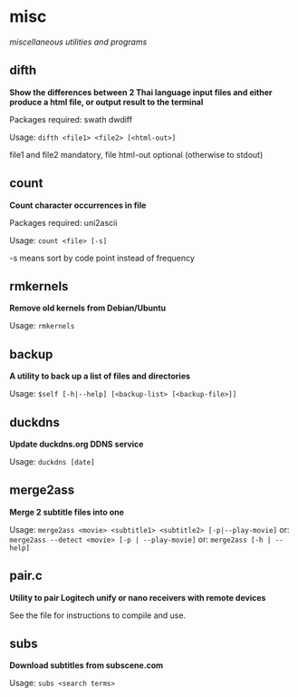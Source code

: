 # misc
*miscellaneous utilities and programs*

## difth
**Show the differences between 2 Thai language input files 
and either produce a html file, or output result to the terminal**

Packages required: swath dwdiff

Usage:  `difth <file1> <file2> [<html-out>]`

file1 and file2 mandatory, file html-out optional (otherwise to stdout)

## count
**Count character occurrences in file**

Packages required: uni2ascii

Usage: `count <file> [-s]`

-s means sort by code point instead of frequency

## rmkernels
**Remove old kernels from Debian/Ubuntu**

Usage: `rmkernels`

## backup
**A utility to back up a list of files and directories**

Usage: `$self [-h|--help] [<backup-list> [<backup-file>]]`

## duckdns
**Update duckdns.org DDNS service**

Usage: `duckdns [date]`

## merge2ass
**Merge 2 subtitle files into one**

Usage: `merge2ass <movie> <subtitle1> <subtitle2> [-p|--play-movie]`
 or: `merge2ass --detect <movie> [-p | --play-movie]`
 or: `merge2ass [-h | --help]`

## pair.c
**Utility to pair Logitech unify or nano receivers with remote devices**

See the file for instructions to compile and use.

## subs
**Download subtitles from subscene.com**

Usage: `subs <search terms>`
